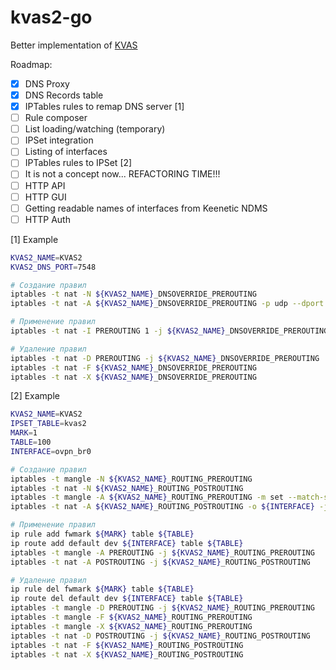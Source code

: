 # kvas2-go

Better implementation of [KVAS](https://github.com/qzeleza/kvas)

Roadmap:
- [x] DNS Proxy
- [x] DNS Records table
- [x] IPTables rules to remap DNS server [1]
- [ ] Rule composer
- [ ] List loading/watching (temporary)
- [ ] IPSet integration
- [ ] Listing of interfaces
- [ ] IPTables rules to IPSet [2]
- [ ] It is not a concept now... REFACTORING TIME!!!
- [ ] HTTP API
- [ ] HTTP GUI
- [ ] Getting readable names of interfaces from Keenetic NDMS
- [ ] HTTP Auth

[1] Example
```bash
KVAS2_NAME=KVAS2
KVAS2_DNS_PORT=7548

# Создание правил
iptables -t nat -N ${KVAS2_NAME}_DNSOVERRIDE_PREROUTING
iptables -t nat -A ${KVAS2_NAME}_DNSOVERRIDE_PREROUTING -p udp --dport 53 -j REDIRECT --to-port ${KVAS2_DNS_PORT}

# Применение правил
iptables -t nat -I PREROUTING 1 -j ${KVAS2_NAME}_DNSOVERRIDE_PREROUTING

# Удаление правил
iptables -t nat -D PREROUTING -j ${KVAS2_NAME}_DNSOVERRIDE_PREROUTING
iptables -t nat -F ${KVAS2_NAME}_DNSOVERRIDE_PREROUTING
iptables -t nat -X ${KVAS2_NAME}_DNSOVERRIDE_PREROUTING
```

[2] Example
```bash
KVAS2_NAME=KVAS2
IPSET_TABLE=kvas2
MARK=1
TABLE=100
INTERFACE=ovpn_br0

# Создание правил
iptables -t mangle -N ${KVAS2_NAME}_ROUTING_PREROUTING
iptables -t nat -N ${KVAS2_NAME}_ROUTING_POSTROUTING
iptables -t mangle -A ${KVAS2_NAME}_ROUTING_PREROUTING -m set --match-set ${IPSET_TABLE} dst -j MARK --set-mark ${MARK}
iptables -t nat -A ${KVAS2_NAME}_ROUTING_POSTROUTING -o ${INTERFACE} -j MASQUERADE

# Применение правил
ip rule add fwmark ${MARK} table ${TABLE}
ip route add default dev ${INTERFACE} table ${TABLE}
iptables -t mangle -A PREROUTING -j ${KVAS2_NAME}_ROUTING_PREROUTING
iptables -t nat -A POSTROUTING -j ${KVAS2_NAME}_ROUTING_POSTROUTING

# Удаление правил
ip rule del fwmark ${MARK} table ${TABLE}
ip route del default dev ${INTERFACE} table ${TABLE}
iptables -t mangle -D PREROUTING -j ${KVAS2_NAME}_ROUTING_PREROUTING
iptables -t mangle -F ${KVAS2_NAME}_ROUTING_PREROUTING
iptables -t mangle -X ${KVAS2_NAME}_ROUTING_PREROUTING
iptables -t nat -D POSTROUTING -j ${KVAS2_NAME}_ROUTING_POSTROUTING
iptables -t nat -F ${KVAS2_NAME}_ROUTING_POSTROUTING
iptables -t nat -X ${KVAS2_NAME}_ROUTING_POSTROUTING
```

